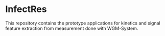 # InfectRes
This repository contains the prototype applications for kinetics and signal feature extraction from measurement done with WGM-System.
